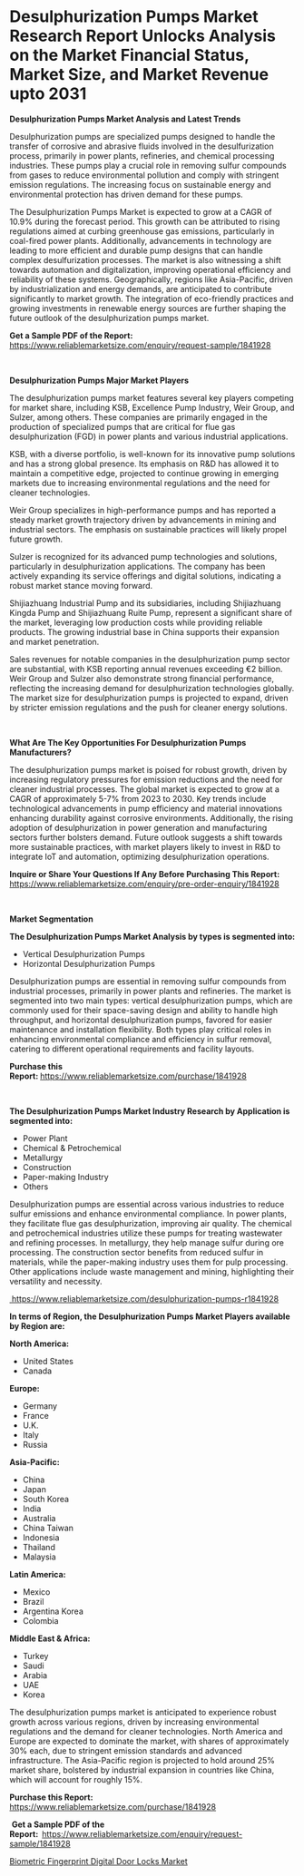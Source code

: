 <p><h1>Desulphurization Pumps Market Research Report Unlocks Analysis on the Market Financial Status, Market Size, and Market Revenue upto 2031</h1></p><p><strong>Desulphurization Pumps Market Analysis and Latest Trends</strong></p>
<p><p>Desulphurization pumps are specialized pumps designed to handle the transfer of corrosive and abrasive fluids involved in the desulfurization process, primarily in power plants, refineries, and chemical processing industries. These pumps play a crucial role in removing sulfur compounds from gases to reduce environmental pollution and comply with stringent emission regulations. The increasing focus on sustainable energy and environmental protection has driven demand for these pumps.</p><p>The Desulphurization Pumps Market is expected to grow at a CAGR of 10.9% during the forecast period. This growth can be attributed to rising regulations aimed at curbing greenhouse gas emissions, particularly in coal-fired power plants. Additionally, advancements in technology are leading to more efficient and durable pump designs that can handle complex desulfurization processes. The market is also witnessing a shift towards automation and digitalization, improving operational efficiency and reliability of these systems. Geographically, regions like Asia-Pacific, driven by industrialization and energy demands, are anticipated to contribute significantly to market growth. The integration of eco-friendly practices and growing investments in renewable energy sources are further shaping the future outlook of the desulphurization pumps market.</p></p>
<p><strong>Get a Sample PDF of the Report:&nbsp;</strong> <a href="https://www.reliablemarketsize.com/enquiry/request-sample/1841928?utm_campaign=1884&utm_medium=2&utm_source=Github&utm_content=ia&utm_term=31122024&utm_id=desulphurization-pumps">https://www.reliablemarketsize.com/enquiry/request-sample/1841928</a></p>
<p>&nbsp;</p>
<p><strong>Desulphurization Pumps Major Market Players</strong></p>
<p><p>The desulphurization pumps market features several key players competing for market share, including KSB, Excellence Pump Industry, Weir Group, and Sulzer, among others. These companies are primarily engaged in the production of specialized pumps that are critical for flue gas desulphurization (FGD) in power plants and various industrial applications.</p><p>KSB, with a diverse portfolio, is well-known for its innovative pump solutions and has a strong global presence. Its emphasis on R&D has allowed it to maintain a competitive edge, projected to continue growing in emerging markets due to increasing environmental regulations and the need for cleaner technologies.</p><p>Weir Group specializes in high-performance pumps and has reported a steady market growth trajectory driven by advancements in mining and industrial sectors. The emphasis on sustainable practices will likely propel future growth.</p><p>Sulzer is recognized for its advanced pump technologies and solutions, particularly in desulphurization applications. The company has been actively expanding its service offerings and digital solutions, indicating a robust market stance moving forward.</p><p>Shijiazhuang Industrial Pump and its subsidiaries, including Shijiazhuang Kingda Pump and Shijiazhuang Ruite Pump, represent a significant share of the market, leveraging low production costs while providing reliable products. The growing industrial base in China supports their expansion and market penetration.</p><p>Sales revenues for notable companies in the desulphurization pump sector are substantial, with KSB reporting annual revenues exceeding €2 billion. Weir Group and Sulzer also demonstrate strong financial performance, reflecting the increasing demand for desulphurization technologies globally. The market size for desulphurization pumps is projected to expand, driven by stricter emission regulations and the push for cleaner energy solutions.</p></p>
<p>&nbsp;</p>
<p><strong>What Are The Key Opportunities For Desulphurization Pumps Manufacturers?</strong></p>
<p><p>The desulphurization pumps market is poised for robust growth, driven by increasing regulatory pressures for emission reductions and the need for cleaner industrial processes. The global market is expected to grow at a CAGR of approximately 5-7% from 2023 to 2030. Key trends include technological advancements in pump efficiency and material innovations enhancing durability against corrosive environments. Additionally, the rising adoption of desulphurization in power generation and manufacturing sectors further bolsters demand. Future outlook suggests a shift towards more sustainable practices, with market players likely to invest in R&D to integrate IoT and automation, optimizing desulphurization operations.</p></p>
<p><strong>Inquire or Share Your Questions If Any Before Purchasing This Report:</strong> <a href="https://www.reliablemarketsize.com/enquiry/pre-order-enquiry/1841928?utm_campaign=1884&utm_medium=2&utm_source=Github&utm_content=ia&utm_term=31122024&utm_id=desulphurization-pumps">https://www.reliablemarketsize.com/enquiry/pre-order-enquiry/1841928</a></p>
<p>&nbsp;</p>
<p><strong>Market Segmentation</strong></p>
<p><strong>The Desulphurization Pumps Market Analysis by types is segmented into:</strong></p>
<p><ul><li>Vertical Desulphurization Pumps</li><li>Horizontal Desulphurization Pumps</li></ul></p>
<p><p>Desulphurization pumps are essential in removing sulfur compounds from industrial processes, primarily in power plants and refineries. The market is segmented into two main types: vertical desulphurization pumps, which are commonly used for their space-saving design and ability to handle high throughput, and horizontal desulphurization pumps, favored for easier maintenance and installation flexibility. Both types play critical roles in enhancing environmental compliance and efficiency in sulfur removal, catering to different operational requirements and facility layouts.</p></p>
<p><strong>Purchase this Report:&nbsp;</strong><a href="https://www.reliablemarketsize.com/purchase/1841928?utm_campaign=1884&utm_medium=2&utm_source=Github&utm_content=ia&utm_term=31122024&utm_id=desulphurization-pumps">https://www.reliablemarketsize.com/purchase/1841928</a></p>
<p>&nbsp;</p>
<p><strong>The Desulphurization Pumps Market Industry Research by Application is segmented into:</strong></p>
<p><ul><li>Power Plant</li><li>Chemical & Petrochemical</li><li>Metallurgy</li><li>Construction</li><li>Paper-making Industry</li><li>Others</li></ul></p>
<p><p>Desulphurization pumps are essential across various industries to reduce sulfur emissions and enhance environmental compliance. In power plants, they facilitate flue gas desulphurization, improving air quality. The chemical and petrochemical industries utilize these pumps for treating wastewater and refining processes. In metallurgy, they help manage sulfur during ore processing. The construction sector benefits from reduced sulfur in materials, while the paper-making industry uses them for pulp processing. Other applications include waste management and mining, highlighting their versatility and necessity.</p></p>
<p><a href="https://www.reliablemarketsize.com/desulphurization-pumps-r1841928?utm_campaign=1884&utm_medium=2&utm_source=Github&utm_content=ia&utm_term=31122024&utm_id=desulphurization-pumps">&nbsp;https://www.reliablemarketsize.com/desulphurization-pumps-r1841928</a></p>
<p><strong>In terms of Region, the Desulphurization Pumps Market Players available by Region are:</strong></p>
<p>
    <p> <strong> North America: </strong>
        <ul>
            <li>United States</li>
            <li>Canada</li>
        </ul>
        </p> 
    <p> <strong> Europe: </strong>
        <ul>
            <li>Germany</li>
            <li>France</li>
            <li>U.K.</li>
            <li>Italy</li>
            <li>Russia</li>
        </ul>
        </p> 
    <p> <strong> Asia-Pacific: </strong>
        <ul>
            <li>China</li>
            <li>Japan</li>
            <li>South Korea</li>
            <li>India</li>
            <li>Australia</li>
            <li>China Taiwan</li>
            <li>Indonesia</li>
            <li>Thailand</li>
            <li>Malaysia</li>
        </ul>
        </p> 
    <p> <strong> Latin America: </strong>
        <ul>
            <li>Mexico</li>
            <li>Brazil</li>
            <li>Argentina Korea</li>
            <li>Colombia</li>
        </ul>
        </p> 
    <p> <strong> Middle East & Africa: </strong>
        <ul>
            <li>Turkey</li>
            <li>Saudi</li>
            <li>Arabia</li>
            <li>UAE</li>
            <li>Korea</li>
        </ul>
    </p>
    </p>
<p><p>The desulphurization pumps market is anticipated to experience robust growth across various regions, driven by increasing environmental regulations and the demand for cleaner technologies. North America and Europe are expected to dominate the market, with shares of approximately 30% each, due to stringent emission standards and advanced infrastructure. The Asia-Pacific region is projected to hold around 25% market share, bolstered by industrial expansion in countries like China, which will account for roughly 15%.</p></p>
<p><strong>Purchase this Report: </strong><a href="https://www.reliablemarketsize.com/purchase/1841928?utm_campaign=1884&utm_medium=2&utm_source=Github&utm_content=ia&utm_term=31122024&utm_id=desulphurization-pumps">https://www.reliablemarketsize.com/purchase/1841928</a></p>
<p>&nbsp;<strong>Get a Sample PDF of the Report:&nbsp;&nbsp;</strong><a href="https://www.reliablemarketsize.com/enquiry/request-sample/1841928?utm_campaign=1884&utm_medium=2&utm_source=Github&utm_content=ia&utm_term=31122024&utm_id=desulphurization-pumps">https://www.reliablemarketsize.com/enquiry/request-sample/1841928</a></p>
<p><strong></strong></p>
<p><p><a href="https://github.com/pizolina/Market-Research-Report-List-6/blob/main/biometric-fingerprint-digital-door-locks-market.md?utm_campaign=1884&utm_medium=2&utm_source=Github&utm_content=ia&utm_term=31122024&utm_id=desulphurization-pumps">Biometric Fingerprint Digital Door Locks Market</a></p></p>